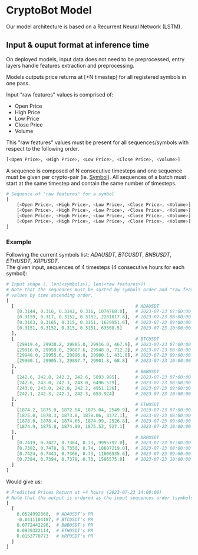 # CryptoBot Model

Our model architecture is based on a Recurrent Neural Network (LSTM).

## Input & ouput format at inference time

On deployed models, input data does not need to be preprocessed, entry layers handle features extraction and preprocessing.

Models outputs price returns at [+N timestep] for all registered symbols in one pass.

Input "raw features" values is comprised of:
- Open Price
- High Price
- Low Price
- Close Price
- Volume

This "raw features" values must be present for all sequences/symbols with respect to the following order.

```python
[<Open Price>, <High Price>, <Low Price>, <Close Price>, <Volume>]
```

A sequence is composed of N consecutive timesteps and one sequence must be given per crypto-pair (ie. [Symbol](../binance_bridge/schemas.py)). All sequences of a batch must start at the same timestep and contain the same number of timesteps.

```python
# Sequence of "raw features" for a symbol
[
    [<Open Price>, <High Price>, <Low Price>, <Close Price>, <Volume>] # ts
    [<Open Price>, <High Price>, <Low Price>, <Close Price>, <Volume>] # ts + 1
    [<Open Price>, <High Price>, <Low Price>, <Close Price>, <Volume>] # ts + 2
    [<Open Price>, <High Price>, <Low Price>, <Close Price>, <Volume>] # ts + 3
]
```

### Example

Following the current symbols list: _ADAUSDT_, _BTCUSDT_, _BNBUSDT_, _ETHUSDT_, _XRPUSDT_.  
The given input, sequences of 4 timesteps (4 consecutive hours for each symbol):

```python
# Input shape (, len(<symbols>), len(<raw features>))
# Note that the sequences must be sorted by symbols order and "raw features"
# values by time ascending order.
[
  [                                              # ADAUSDT
    [0.3144, 0.316, 0.3142, 0.316, 1074768.0],   # 2023-07-23 07:00:00
    [0.3159, 0.317, 0.3152, 0.3162, 2261017.8],  # 2023-07-23 08:00:00
    [0.3163, 0.3165, 0.315, 0.3151, 1629951.6],  # 2023-07-23 09:00:00
    [0.3151, 0.3152, 0.315, 0.3151, 63508.5]     # 2023-07-23 10:00:00
  ],
  [                                              # BTCUSDT
    [29919.4, 29930.2, 29885.0, 29916.0, 467.9], # 2023-07-23 07:00:00
    [29916.0, 29959.0, 29887.6, 29948.0, 712.2], # 2023-07-23 08:00:00
    [29948.0, 29955.6, 29896.8, 29900.1, 431.8], # 2023-07-23 09:00:00
    [29900.1, 29905.3, 29897.7, 29901.8, 68.8]   # 2023-07-23 10:00:00
  ],
  [                                              # BNBUSDT
    [242.6, 242.8, 242.2, 242.6, 5893.995],      # 2023-07-23 07:00:00
    [242.6, 243.0, 242.3, 243.0, 6496.529],      # 2023-07-23 08:00:00
    [243.0, 243.0, 242.0, 242.2, 4951.126],      # 2023-07-23 09:00:00
    [242.1, 242.3, 242.1, 242.3, 653.924]        # 2023-07-23 10:00:00
  ],
  [                                              # ETHUSDT
    [1874.2, 1875.0, 1872.54, 1875.04, 2549.9],  # 2023-07-23 07:00:00
    [1875.0, 1878.3, 1873.8, 1878.06, 3372.1],   # 2023-07-23 08:00:00
    [1878.0, 1878.4, 1874.65, 1874.99, 2526.8],  # 2023-07-23 09:00:00
    [1874.9, 1875.8, 1874.99, 1875.53, 527.1]    # 2023-07-23 10:00:00
  ],
  [                                              # XRPUSDT
    [0.7419, 0.7427, 0.7364, 0.73, 9995797.0],   # 2023-07-23 07:00:00
    [0.7382, 0.7478, 0.7356, 0.74, 18607219.0],  # 2023-07-23 08:00:00
    [0.7424, 0.7443, 0.7366, 0.73, 11006535.0],  # 2023-07-23 09:00:00
    [0.7384, 0.7394, 0.7379, 0.73, 1596575.0]    # 2023-07-23 10:00:00
  ]
]
```

Would give us:

```python
# Predicted Prices Return at +4 hours (2023-07-23 14:00:00)
# Note that the output is ordered as the input sequences order (symbols order)
[
  [
    0.0524992868,  # ADAUSDT's PR
    -0.0411104187, # BTCUSDT's PR
    0.0772442296,  # BNBUSDT's PR
    0.0939322114,  # ETHUSDT's PR
    0.0153770773   # XRPUSDT's PR
  ]
]
```